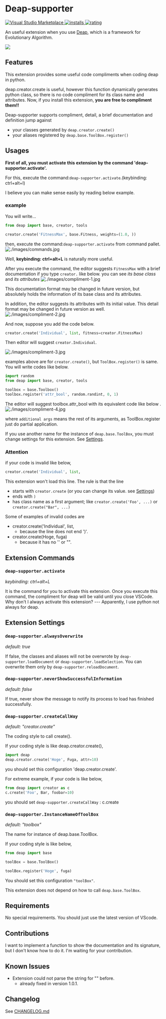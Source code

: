 # Deap-supporter

[![Visual Studio Marketplace](https://vsmarketplacebadge.apphb.com/version/Take-Me1010.deap-supporter.svg) ![installs](https://vsmarketplacebadge.apphb.com/installs/Take-Me1010.deap-supporter.svg) ![rating](https://vsmarketplacebadge.apphb.com/rating/Take-Me1010.deap-supporter.svg)](https://marketplace.visualstudio.com/items?itemName=Take-Me1010.deap-supporter)

An useful extension when you use [Deap](https://github.com/deap/deap), which is a framework for Evolutionary Algorithm.

![](./images/demo.gif)

## Features

This extension provides some useful code compliments when coding deap in python.

deap.creator.create is useful, however this function dynamically generates python class, so there is no code compliment for its class name and attributes.
Now, if you install this extension, **you are free to compliment them!!**

Deap-supporter supports compliment, detail, a brief documentation and definition jump against
- your classes generated by `deap.creator.create()`
- your aliases registered by `deap.base.ToolBox.register()`

## Usages

**First of all, you must activate this extension by the command 'deap-supporter.activate'.**

For this, execute the command:`deap-supporter.activate`.(keybinding: ctrl+alt+l)

I believe you can make sense easily by reading below example.

### example

You will write...

```python
from deap import base, creator, tools

creator.create('FitnessMax', base.Fitness, weights=(1.0, ))
```

then, execute the command:`deap-supporter.activate` from command pallet.
![./images/commands.jpg](./images/commands.jpg)

Well, **keybinding: ctrl+alt+L** is naturally more useful.

After you execute the command, the editor suggests `FitnessMax` with a brief documentation if you type `creator.` like below.
you can see *its base class* and *its attributes*
![./images/compliment-1.jpg](./images/compliment-1.jpg)

This documentation format may be changed in future version, but absolutely holds the information of its base class and its attributes.

In addition, the editor suggests its attributes with its initial value.
This detail format may be changed in future version as well.
![./images/compliment-2.jpg](./images/compliment-2.jpg)


And now, suppose you add the code below.
```python
creator.create('Individual', list, fitness=creator.FitnessMax)
```

Then editor will suggest `creator.Individual`.

![./images/compliment-3.jpg](./images/compliment-3.jpg)


examples above are for `creator.create()`, but `ToolBox.register()` is same.
You will write codes like below.
```python
import random
from deap import base, creator, tools

toolbox = base.Toolbox()
toolbox.register('attr_bool', random.randint, 0, 1)
```


The editor will suggest toolbox.attr_bool with its equivalent code like below .
![./images/compliment-4.jpg](./images/compliment-4.jpg)

where `additional args` means the rest of its arguments, as ToolBox.register just do partial application.

If you use another name for the instance of `deap.base.ToolBox`, you must change settings for this extension. See [Settings](#extension-settings).

### Attention

if your code is invalid like below,

```python
creator.create('Individual', list, 
```
This extension won't load this line.
The rule is that the line
- starts with `creator.create` (or you can change its value. see [Settings](#extension-settings))
- ends with `)`
- has class name as a first argument; like `creator.create('Foo', ...)` or `creator.create("Bar", ...)`

Some of examples of invalid codes are
- creator.create('Individual', list, 
  - because the line does not end ')'.
- creator.create(Hoge, fuga)
  - because it has no '' or "".

## Extension Commands

### `deap-supporter.activate`

*keybinding: ctrl+alt+L*

It is the command for you to activate this extension.
Once you execute this command, the compliment for deap will be valid until you close VSCode.
Why don't I always activate this extension? --- Apparently, I use python not always for deap.

## Extension Settings

### `deap-supporter.alwaysOverwrite`

*default: true*

If false, the classes and aliases will not be overwrote by `deap-supporter.loadDocument` or `deap-supporter.loadSelection`.
You can overwrite them only by `deap-supporter.reloadDocument`.

### `deap-supporter.neverShowSuccessfulInformation`

*default: false*

If true, never show the message to notify its process to load has finished successfully.

### `deap-supporter.createCallWay`

*default: "creator.create"*

The coding style to call create().

If your coding style is like deap.creator.create(),
```python
import deap
deap.creator.create('Hoge', Fuga, attr=10)
```
you should set this configuration 'deap.creator.create'.

For extreme example, if your code is like below,
```python
from deap import creator as c
c.create('Foo', Bar, foobar=10)
```
you should set `deap-supporter.createCallWay` : c.create

### `deap-supporter.InstanceNameOfToolBox`

*default: "toolbox"*

The name for instance of deap.base.ToolBox.

If your coding style is like below,
```python
from deap import base

toolBox = base.ToolBox()

toolBox.register('Hoge', fuga)
```
You should set this configuration `"toolBox"`.

This extension does not depend on how to call `deap.base.ToolBox`.

## Requirements

No special requirements.
You should just use the latest version of VScode.

## Contributions

I want to implement a function to show the documentation and its signature, but I don't know how to do it.
I'm waiting for your contribution.

## Known Issues

- Extension could not parse the string for "" before.
  - already fixed in version 1.0.1.

## Changelog

See [CHANGELOG.md](CHANGELOG.md)
